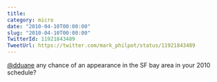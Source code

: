 ```yaml
---
title: 
category: micro
date: "2010-04-10T00:00:00"
slug: "2010-04-10T00:00:00"
TwitterId: 11921843489
TweetUrl: https://twitter.com/mark_philpot/status/11921843489
---
```


[@dduane](https://twitter.com/dduane) any chance of an appearance in the SF bay
area in your 2010 schedule?
